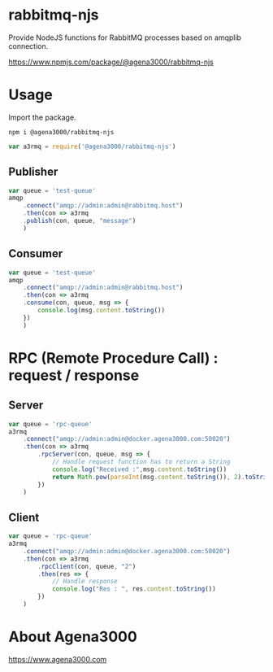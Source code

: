 # rabbitmq-njs

Provide NodeJS functions for RabbitMQ processes based on amqplib connection.

https://www.npmjs.com/package/@agena3000/rabbitmq-njs

# Usage
Import the package.

```
npm i @agena3000/rabbitmq-njs
```

```js
var a3rmq = require('@agena3000/rabbitmq-njs')
```

## Publisher
```js
var queue = 'test-queue'
amqp
    .connect("amqp://admin:admin@rabbitmq.host")
    .then(con => a3rmq
    .publish(con, queue, "message")
    )
```

## Consumer
```js
var queue = 'test-queue'
amqp
    .connect("amqp://admin:admin@rabbitmq.host")
    .then(con => a3rmq
    .consume(con, queue, msg => {
        console.log(msg.content.toString())
    })
    )
```

# RPC (Remote Procedure Call) : request / response
## Server
```js
var queue = 'rpc-queue'
a3rmq
    .connect("amqp://admin:admin@docker.agena3000.com:50020")
    .then(con => a3rmq
        .rpcServer(con, queue, msg => {
            // Handle request function has to return a String
            console.log("Received :",msg.content.toString())
            return Math.pow(parseInt(msg.content.toString()), 2).toString()
        })
    )
```

## Client
```js
var queue = 'rpc-queue'
a3rmq
    .connect("amqp://admin:admin@docker.agena3000.com:50020")
    .then(con => a3rmq
        .rpcClient(con, queue, "2")
        .then(res => {
            // Handle response
            console.log("Res : ", res.content.toString())
        })
    )
```

# About Agena3000
https://www.agena3000.com
